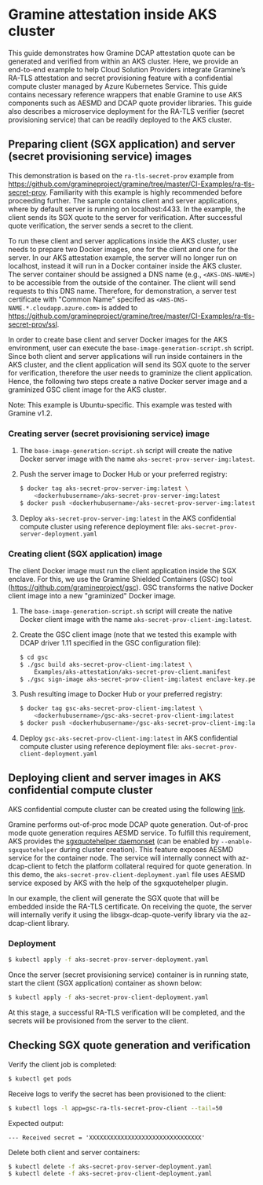# Gramine attestation inside AKS cluster

This guide demonstrates how Gramine DCAP attestation quote can be generated and verified from
within an AKS cluster. Here, we provide an end-to-end example to help Cloud Solution Providers
integrate Gramine’s RA-TLS attestation and secret provisioning feature with a confidential compute
cluster managed by Azure Kubernetes Service. This guide contains necessary reference wrappers that
enable Gramine to use AKS components such as AESMD and DCAP quote provider libraries. This guide
also describes a microservice deployment for the RA-TLS verifier (secret provisioning service) that
can be readily deployed to the AKS cluster.

## Preparing client (SGX application) and server (secret provisioning service) images

This demonstration is based on the `ra-tls-secret-prov` example from
https://github.com/gramineproject/gramine/tree/master/CI-Examples/ra-tls-secret-prov. Familiarity
with this example is highly recommended before proceeding further. The sample contains client and
server applications, where by default server is running on localhost:4433. In the example, the
client sends its SGX quote to the server for verification. After successful quote verification, the
server sends a secret to the client.

To run these client and server applications inside the AKS cluster, user needs to prepare two Docker
images, one for the client and one for the server. In our AKS attestation example, the server will
no longer run on localhost, instead it will run in a Docker container inside the AKS cluster. The
server container should be assigned a DNS name (e.g., `<AKS-DNS-NAME>`) to be accessible from the
outside of the container. The client will send requests to this DNS name. Therefore, for
demonstration, a server test certificate with "Common Name" specifed as
`<AKS-DNS-NAME.*.cloudapp.azure.com>` is added to
https://github.com/gramineproject/gramine/tree/master/CI-Examples/ra-tls-secret-prov/ssl.

In order to create base client and server Docker images for the AKS environment, user can execute
the `base-image-generation-script.sh` script. Since both client and server applications will run
inside containers in the AKS cluster, and the client application will send its SGX quote to the
server for verification, therefore the user needs to graminize the client application. Hence, the
following two steps create a native Docker server image and a graminized GSC client image for the
AKS cluster.

Note: This example is Ubuntu-specific. This example was tested with Gramine v1.2.

### Creating server (secret provisioning service) image

1. The `base-image-generation-script.sh` script will create the native Docker server image with the
   name `aks-secret-prov-server-img:latest`.

2. Push the server image to Docker Hub or your preferred registry:

    ```sh
    $ docker tag aks-secret-prov-server-img:latest \
        <dockerhubusername>/aks-secret-prov-server-img:latest
    $ docker push <dockerhubusername>/aks-secret-prov-server-img:latest
    ```

3. Deploy `aks-secret-prov-server-img:latest` in the AKS confidential compute cluster using reference
   deployment file: `aks-secret-prov-server-deployment.yaml`

### Creating client (SGX application) image

The client Docker image must run the client application inside the SGX enclave. For this, we use the
Gramine Shielded Containers (GSC) tool (https://github.com/gramineproject/gsc). GSC transforms the
native Docker client image into a new "graminized" Docker image.

1. The `base-image-generation-script.sh` script will create the native Docker client image with the
   name `aks-secret-prov-client-img:latest`.

2. Create the GSC client image (note that we tested this example with DCAP driver 1.11 specified in
   the GSC configuration file):

    ```sh
    $ cd gsc
    $ ./gsc build aks-secret-prov-client-img:latest \
        Examples/aks-attestation/aks-secret-prov-client.manifest
    $ ./gsc sign-image aks-secret-prov-client-img:latest enclave-key.pem
    ```

5. Push resulting image to Docker Hub or your preferred registry:

    ```sh
    $ docker tag gsc-aks-secret-prov-client-img:latest \
        <dockerhubusername>/gsc-aks-secret-prov-client-img:latest
    $ docker push <dockerhubusername>/gsc-aks-secret-prov-client-img:latest
    ```

6. Deploy `gsc-aks-secret-prov-client-img:latest` in AKS confidential compute cluster using
   reference deployment file: `aks-secret-prov-client-deployment.yaml`

## Deploying client and server images in AKS confidential compute cluster

AKS confidential compute cluster can be created using the following
[link](https://docs.microsoft.com/en-us/azure/confidential-computing/confidential-enclave-nodes-aks-get-started).

Gramine performs out-of-proc mode DCAP quote generation. Out-of-proc mode quote generation requires
AESMD service. To fulfill this requirement, AKS provides the
[sgxquotehelper daemonset](https://docs.microsoft.com/en-us/azure/confidential-computing/confidential-nodes-aks-addon#out-of-proc-attestation-for-confidential-workloads)
(can be enabled by `--enable-sgxquotehelper` during cluster creation). This feature exposes AESMD
service for the container node. The service will internally connect with az-dcap-client to fetch the
platform collateral required for quote generation. In this demo, the
`aks-secret-prov-client-deployment.yaml` file uses AESMD service exposed by AKS with the help of the
sgxquotehelper plugin.

In our example, the client will generate the SGX quote that will be embedded inside the RA-TLS
certificate. On receiving the quote, the server will internally verify it using the
libsgx-dcap-quote-verify library via the az-dcap-client library.

### Deployment

```sh
$ kubectl apply -f aks-secret-prov-server-deployment.yaml
```

Once the server (secret provisioning service) container is in running state, start the client
(SGX application) container as shown below:

```sh
$ kubectl apply -f aks-secret-prov-client-deployment.yaml
```

At this stage, a successful RA-TLS verification will be completed, and the secrets will be
provisioned from the server to the client.

## Checking SGX quote generation and verification

Verify the client job is completed:

```sh
$ kubectl get pods
```

Receive logs to verify the secret has been provisioned to the client:

```sh
$ kubectl logs -l app=gsc-ra-tls-secret-prov-client --tail=50
```

Expected output:

`--- Received secret = 'XXXXXXXXXXXXXXXXXXXXXXXXXXXXXXXX'`

Delete both client and server containers:

```sh
$ kubectl delete -f aks-secret-prov-server-deployment.yaml
$ kubectl delete -f aks-secret-prov-client-deployment.yaml
```
